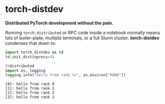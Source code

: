 # torch-distdev

**Distributed PyTorch development without the pain.**

Running `torch.distributed` or RPC code inside a notebook normally means
lots of boiler-plate, multiple terminals, or a full Slurm cluster.  **torch-distdev**
condenses that down to:

```python
import torch_distdev as td
td.init_dist(nprocs=4)

%%distributed
import os, logging
logging.info("hello from rank %s", os.environ["RANK"])

```

```
[0]: hello from rank 0
[1]: hello from rank 1
[2]: hello from rank 2
[3]: hello from rank 3
```
